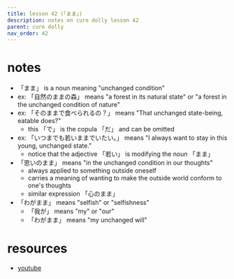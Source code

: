 ```yaml
---
title: lesson 42 (「まま」)
description: notes on cure dolly lesson 42
parent: cure dolly
nav_order: 42
---
```

# notes
- 「まま」 is a noun meaning "unchanged condition"
- ex: 「自然のままの森」 means "a forest in its natural state" or "a forest in the unchanged condition of nature"
- ex: 「そのままで食べられるの？」 means "That unchanged state-being, eatable does?"
	- this 「で」 is the copula 「だ」 and can be omitted
- ex: 「いつまでも若いままでいたい。」 means "I always want to stay in this young, unchanged state."
	- notice that the adjective 「若い」 is modifying the noun 「まま」
- 「思いのまま」 means "in the unchanged condition in our thoughts"
	- always applied to something outside oneself
	- carries a meaning of wanting to make the outside world conform to one's thoughts
	- similar expression 「心のまま」
- 「わがまま」 means "selfish" or "selfishness"
	- 「我が」 means "my" or "our"
	- 「わがまま」 means "my unchanged will"
# resources
- [youtube](https://www.youtube.com/watch?v=rCdhDCmhMZc)